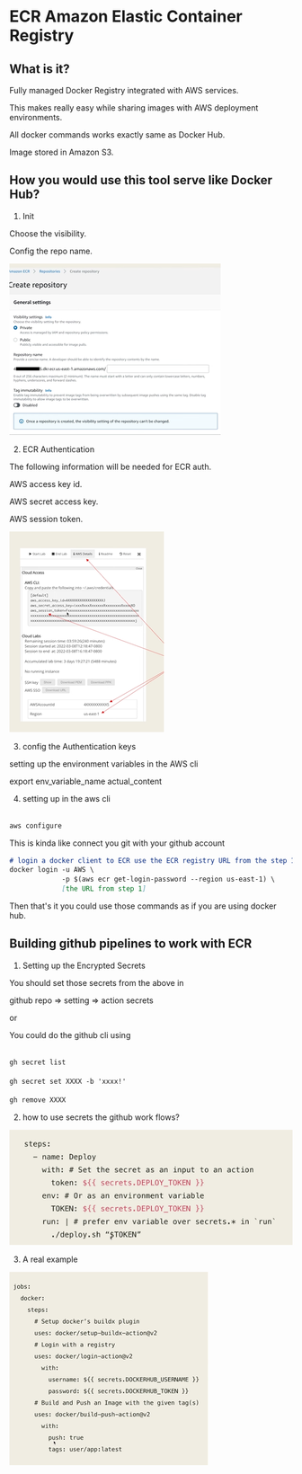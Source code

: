 # ECR Amazon Elastic Container Registry

## What is it?

Fully managed Docker Registry integrated with AWS services.

This makes really easy while sharing images with AWS deployment environments.

All docker commands works exactly same as Docker Hub.

Image stored in Amazon S3.

## How you would use this tool serve like Docker Hub?

1. Init

Choose the visibility.

Config the repo name.

![alt text](image.png)

2. ECR Authentication

The following information will be needed for ECR auth.

AWS access key id.

AWS secret access key.

AWS session token.

![alt text](image-1.png)

3. config the Authentication keys

setting up the environment variables in the AWS cli

export env_variable_name actual_content

4. setting up in the aws cli

```md

aws configure 

```

This is kinda like connect you git with your github account

```md
# login a docker client to ECR use the ECR registry URL from the step 1
docker login -u AWS \
             -p $(aws ecr get-login-password --region us-east-1) \
             [the URL from step 1]
```

Then that's it you could use those commands as if you are using docker hub.


## Building github pipelines to work with ECR

1. Setting up the Encrypted Secrets

You should set those secrets from the above in

github repo => setting => action secrets

or

You could do the github cli using

```md

gh secret list

gh secret set XXXX -b 'xxxx!'

gh remove XXXX

```

2. how to use secrets the github work flows?

![alt text](image-2.png)

3. A real example

![alt text](image-3.png)

